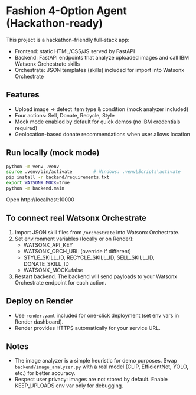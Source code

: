 # Fashion 4-Option Agent (Hackathon-ready)

This project is a hackathon-friendly full-stack app:
- Frontend: static HTML/CSS/JS served by FastAPI
- Backend: FastAPI endpoints that analyze uploaded images and call IBM Watsonx Orchestrate skills
- Orchestrate: JSON templates (skills) included for import into Watsonx Orchestrate

## Features
- Upload image → detect item type & condition (mock analyzer included)
- Four actions: Sell, Donate, Recycle, Style
- Mock mode enabled by default for quick demos (no IBM credentials required)
- Geolocation-based donate recommendations when user allows location

## Run locally (mock mode)
```bash
python -m venv .venv
source .venv/bin/activate        # Windows: .venv\Scripts\activate
pip install -r backend/requirements.txt
export WATSONX_MOCK=true
python -m backend.main
```
Open http://localhost:10000

## To connect real Watsonx Orchestrate
1. Import JSON skill files from `/orchestrate` into Watsonx Orchestrate.
2. Set environment variables (locally or on Render):
   - WATSONX_API_KEY
   - WATSONX_ORCH_URL (override if different)
   - STYLE_SKILL_ID, RECYCLE_SKILL_ID, SELL_SKILL_ID, DONATE_SKILL_ID
   - WATSONX_MOCK=false
3. Restart backend. The backend will send payloads to your Watsonx Orchestrate endpoint for each action.

## Deploy on Render
- Use `render.yaml` included for one-click deployment (set env vars in Render dashboard).
- Render provides HTTPS automatically for your service URL.

## Notes
- The image analyzer is a simple heuristic for demo purposes. Swap `backend/image_analyzer.py` with a real model (CLIP, EfficientNet, YOLO, etc.) for better accuracy.
- Respect user privacy: images are not stored by default. Enable KEEP_UPLOADS env var only for debugging.
